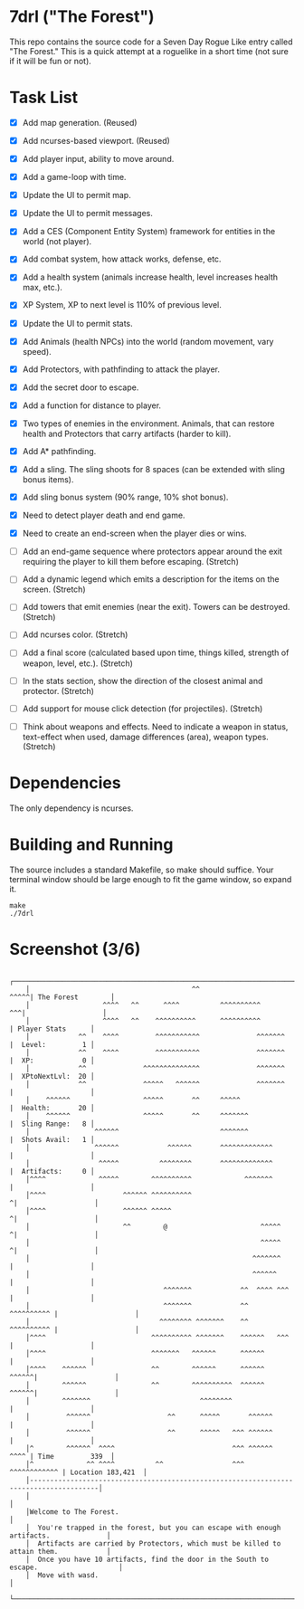 # 7drl ("The Forest")

This repo contains the source code for a Seven Day Rogue Like entry called "The Forest."  This
is a quick attempt at a roguelike in a short time (not sure if it will be fun or not).

# Task List

- [x]  Add map generation. (Reused)

- [x]  Add ncurses-based viewport. (Reused)

- [x]  Add player input, ability to move around.

- [x]  Add a game-loop with time.

- [x]  Update the UI to permit map.

- [x]  Update the UI to permit messages.

- [x]  Add a CES (Component Entity System) framework for entities in the world (not player).

- [x]  Add combat system, how attack works, defense, etc.

- [x]  Add a health system (animals increase health, level increases health max, etc.).

- [x]  XP System, XP to next level is 110% of previous level.

- [x]  Update the UI to permit stats.

- [x]  Add Animals (health NPCs) into the world (random movement, vary speed).

- [x]  Add Protectors, with pathfinding to attack the player.

- [x]  Add the secret door to escape.

- [x]  Add a function for distance to player.

- [x]  Two types of enemies in the environment.  Animals, that can restore health and Protectors that carry artifacts (harder to kill).

- [x]  Add A* pathfinding.

- [x]  Add a sling.  The sling shoots for 8 spaces (can be extended with sling bonus items).

- [x]  Add sling bonus system (90% range, 10% shot bonus).

- [x]  Need to detect player death and end game.

- [x]  Need to create an end-screen when the player dies or wins.

- [ ]  Add an end-game sequence where protectors appear around the exit requiring the player to kill them before escaping. (Stretch)

- [ ]  Add a dynamic legend which emits a description for the items on the screen. (Stretch)

- [ ]  Add towers that emit enemies (near the exit).  Towers can be destroyed. (Stretch)

- [ ]  Add ncurses color. (Stretch)

- [ ]  Add a final score (calculated based upon time, things killed, strength of weapon, level, etc.). (Stretch)

- [ ]  In the stats section, show the direction of the closest animal and protector. (Stretch)

- [ ]  Add support for mouse click detection (for projectiles). (Stretch)

- [ ]  Think about weapons and effects.  Need to indicate a weapon in status, text-effect when used, damage differences (area), weapon types. (Stretch)

# Dependencies

The only dependency is ncurses.

# Building and Running

The source includes a standard Makefile, so make should suffice.  Your terminal window should be
large enough to fit the game window, so expand it.

```
make
./7drl
```


# Screenshot (3/6)

```
    ┌───────────────────────────────────────────────────────────────────────────────────────┐
    │                                        ^^                    ^^^^^| The Forest        │
    │                  ^^^^   ^^      ^^^^          ^^^^^^^^^^       ^^^|                   │
    │                  ^^^^   ^^    ^^^^^^^^^^      ^^^^^^^^^^          | Player Stats      │
    │            ^^    ^^^^         ^^^^^^^^^^^              ^^^^^^^    |  Level:         1 │
    │            ^^    ^^^^         ^^^^^^^^^^^              ^^^^^^^    |  XP:            0 │
    │            ^^              ^^^^^^^^^^^^^^              ^^^^^^^    |  XPtoNextLvl:  20 │
    │            ^^              ^^^^^   ^^^^^^              ^^^^^^^    |                   │
    │    ^^^^^^                  ^^^^^       ^^     ^^^^^               |  Health:       20 │
    │    ^^^^^^                  ^^^^^       ^^     ^^^^^^^             |  Sling Range:   8 │
    │                ^^^^^^                         ^^^^^^^             |  Shots Avail:   1 │
    │                ^^^^^^            ^^^^^^       ^^^^^^^^^^^^^       |                   │
    │                 ^^^^^          ^^^^^^^^       ^^^^^^^^^^^^^       |  Artifacts:     0 │
    │^^^^             ^^^^^        ^^^^^^^^^^             ^^^^^^^       |                   │
    │^^^^                   ^^^^^^ ^^^^^^^^^^                          ^|                   │
    │^^^^                   ^^^^^^ ^^^^^                               ^|                   │
    │                       ^^        @                       ^^^^^    ^|                   │
    │                                                         ^^^^^    ^|                   │
    │                                                       ^^^^^^^     |                   │
    │                                                       ^^^^^^      |                   │
    │                                 ^^^^^^^            ^^  ^^^^ ^^^   |                   │
    │                                 ^^^^^^^            ^^  ^^^^^^^^^^ |                   │
    │                                ^^^^^^^^ ^^^^^^^    ^^  ^^^^^^^^^^ |                   │
    │^^^^                          ^^^^^^^^^^ ^^^^^^^    ^^^^^^   ^^^   |                   │
    │^^^^                          ^^^^^^^   ^^^^^^      ^^^^^^         |                   │
    │^^^^    ^^^^^^                ^^        ^^^^^^      ^^^^^^   ^^^^^^|                   │
    │        ^^^^^^                ^^        ^^^^^^^^^^  ^^^^^^   ^^^^^^|                   │
    │        ^^^^^^^                           ^^^^^^^^                 |                   │
    │         ^^^^^^                   ^^      ^^^^^       ^^^^^^       |                   │
    │         ^^^^^^                   ^^      ^^^^^   ^^^ ^^^^^^       |                   │
    │^        ^^^^^^  ^^^^                             ^^^ ^^^^^^  ^^^^ | Time         339  │
    │^             ^^ ^^^^          ^^                 ^^^ ^^^^^^^^^^^^ | Location 183,421  │
    │---------------------------------------------------------------------------------------│
    │                                                                                       │
    │Welcome to The Forest.                                                                 │
    │  You're trapped in the forest, but you can escape with enough artifacts.              │
    │  Artifacts are carried by Protectors, which must be killed to attain them.            │
    │  Once you have 10 artifacts, find the door in the South to escape.                    │
    │  Move with wasd.                                                                      │
    └───────────────────────────────────────────────────────────────────────────────────────┘
```

